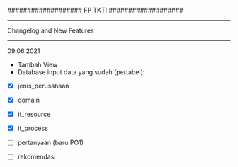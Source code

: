 ###################
FP TKTI
###################

**************************
Changelog and New Features
**************************
09.06.2021
- Tambah View
- Database 
input data yang sudah (pertabel):
- [x] jenis_perusahaan
- [x] domain
- [x] it_resource
- [x] it_process
- [ ] pertanyaan (baru PO1)
- [ ] rekomendasi



